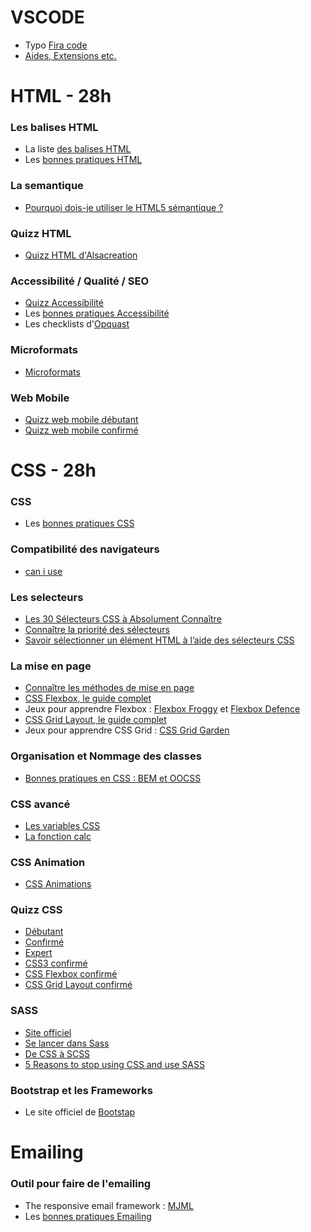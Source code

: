 # VSCODE

- Typo [Fira code](https://github.com/tonsky/FiraCode)
- [Aides, Extensions etc.](https://github.com/alsacreations/guidelines/blob/master/Guidelines-VScode.md)

# HTML - 28h

### Les balises HTML
- La liste [des balises HTML](https://jaetheme.com/balises-html5/)
- Les [bonnes pratiques HTML](https://github.com/alsacreations/guidelines/blob/master/Guidelines-HTML.md)

### La semantique
- [Pourquoi dois-je utiliser le HTML5 sémantique ?](https://fr.semrush.com/blog/balises-structurelles-html-semantique/)

### Quizz HTML
- [Quizz HTML d'Alsacreation](https://www.alsacreations.com/quiz/lire/21-HTML5-debutant)

### Accessibilité / Qualité / SEO
- [Quizz Accessibilité](https://www.alsacreations.com/quiz/lire/11-Accessibilite)
- Les [bonnes pratiques Accessibilité](https://github.com/alsacreations/guidelines/blob/master/Guidelines-Accessibilite.md)
- Les checklists d'[Opquast](https://checklists.opquast.com/fr/assurance-qualite-web/download/)

### Microformats
- [Microformats](https://www.alsacreations.com/quiz/lire/19-Microformats)

### Web Mobile
- [Quizz web mobile débutant](https://www.alsacreations.com/quiz/lire/16-Web-Mobile)
- [Quizz web mobile confirmé](https://www.alsacreations.com/quiz/lire/22-Web-Mobile-moyen)

# CSS - 28h

### CSS
- Les [bonnes pratiques CSS](https://github.com/alsacreations/guidelines/blob/master/Guidelines-CSS.md)

### Compatibilité des navigateurs
- [can i use](https://caniuse.com/)

### Les selecteurs
- [Les 30 Sélecteurs CSS à Absolument Connaître](https://code.tutsplus.com/fr/tutorials/the-30-css-selectors-you-must-memorize--net-16048)
- [Connaître la priorité des sélecteurs](https://openweb.eu.org/articles/cascade_css)
- [Savoir sélectionner un élément HTML à l’aide des sélecteurs CSS](https://flukeout.github.io/)

### La mise en page
- [Connaître les méthodes de mise en page](http://fr.learnlayout.com/)
- [CSS Flexbox, le guide complet](https://la-cascade.io/flexbox-guide-complet/)
- Jeux pour apprendre Flexbox : [Flexbox Froggy](https://flexboxfroggy.com/#fr) et [Flexbox Defence](http://www.flexboxdefense.com/)
- [CSS Grid Layout, le guide complet](https://la-cascade.io/css-grid-layout-guide-complet/)
- Jeux pour apprendre CSS Grid : [CSS Grid Garden](https://cssgridgarden.com/#fr)

### Organisation et Nommage des classes
- [Bonnes pratiques en CSS : BEM et OOCSS](https://www.alsacreations.com/article/lire/1641-bonnes-pratiques-en-css-bem-et-oocss.html)

### CSS avancé
- [Les variables CSS](https://developer.mozilla.org/fr/docs/Web/CSS/Les_variables_CSS)
- [La fonction calc](https://www.alsacreations.com/article/lire/1630-la-fonction-calc-en-css.html)

### CSS Animation
- [CSS Animations](https://css-animations.io/)

### Quizz CSS
- [Débutant](https://www.alsacreations.com/quiz/lire/5-CSS-debutant)
- [Confirmé](https://www.alsacreations.com/quiz/lire/6-CSS-moyen)
- [Expert](https://www.alsacreations.com/quiz/lire/7-CSS-difficile)
- [CSS3 confirmé](https://www.alsacreations.com/quiz/lire/20-CSS3-moyen)
- [CSS Flexbox confirmé](https://www.alsacreations.com/quiz/lire/23-CSS-Flexbox)
- [CSS Grid Layout confirmé](https://www.alsacreations.com/quiz/lire/28-CSS-Grid-Layout)

### SASS
- [Site officiel](https://sass-lang.com/)
- [Se lancer dans Sass](https://la-cascade.io/se-lancer-dans-sass/)
- [De CSS à SCSS](https://www.armandphilippot.com/de-css-a-scss/)
- [5 Reasons to stop using CSS and use SASS](https://www.thebetacoders.com/5-reasons-you-should-stop-using-css-and-use-sass/)

### Bootstrap et les Frameworks
- Le site officiel de [Bootstap](https://getbootstrap.com/)

# Emailing
### Outil pour faire de l'emailing
- The responsive email framework : [MJML](https://mjml.io/)
- Les [bonnes pratiques Emailing](https://github.com/alsacreations/guidelines/blob/master/Guidelines-E-mailing.md)

